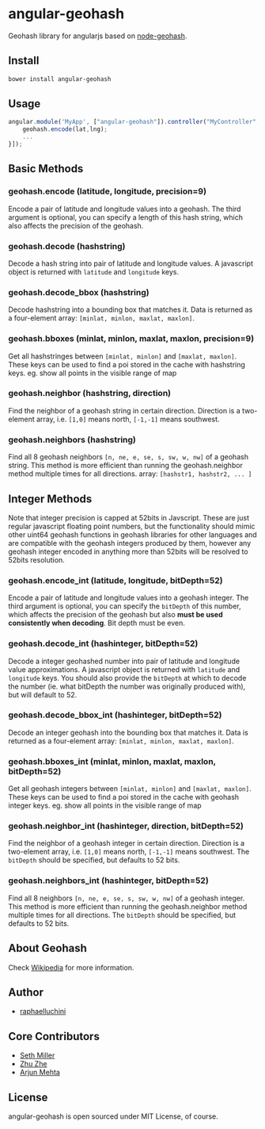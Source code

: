 angular-geohash
============

Geohash library for angularjs based on [node-geohash](https://github.com/sunng87/node-geohash).


## Install

```bash
bower install angular-geohash
```


## Usage

```javascript
angular.module('MyApp', ["angular-geohash"]).controller("MyController", ['geohash', function(geohash){
    geohash.encode(lat,lng);
    ...
}]);
```


## Basic Methods

### geohash.encode (latitude, longitude, precision=9)

Encode a pair of latitude and longitude values into a geohash. The third argument is optional, you can specify a length of this hash string, which also affects the precision of the geohash.


### geohash.decode (hashstring)

Decode a hash string into pair of latitude and longitude values. A javascript object is returned with `latitude` and `longitude` keys.


### geohash.decode_bbox (hashstring)

Decode hashstring into a bounding box that matches it. Data is returned as a four-element array: `[minlat, minlon, maxlat, maxlon]`.


### geohash.bboxes (minlat, minlon, maxlat, maxlon, precision=9)

Get all hashstringes between `[minlat, minlon]` and `[maxlat, maxlon]`. These keys can be used to find a poi stored in the cache with hashstring keys. eg. show all points in the visible range of map


### geohash.neighbor (hashstring, direction)

Find the neighbor of a geohash string in certain direction. Direction is a two-element array, i.e. `[1,0]` means north, `[-1,-1]` means southwest.


### geohash.neighbors (hashstring)

Find all 8 geohash neighbors `[n, ne, e, se, s, sw, w, nw]` of a geohash string. This method is more efficient than running the geohash.neighbor method multiple times for all directions. array: `[hashstr1, hashstr2, ... ]`




## Integer Methods

Note that integer precision is capped at 52bits in Javscript. These are just regular javascript floating point numbers, but the functionality should mimic other uint64 geohash functions in geohash libraries for other languages and are compatible with the geohash integers produced by them, however any geohash integer encoded in anything more than 52bits will be resolved to 52bits resolution.


### geohash.encode_int (latitude, longitude, bitDepth=52)

Encode a pair of latitude and longitude values into a geohash integer. The third argument is optional, you can specify the `bitDepth` of this number, which affects the precision of the geohash but also **must be used consistently when decoding**. Bit depth must be even.


### geohash.decode_int (hashinteger, bitDepth=52)

Decode a integer geohashed number into pair of latitude and longitude value approximations. A javascript object is returned with `latitude` and `longitude` keys. You should also provide the `bitDepth` at which to decode the number (ie. what bitDepth the number was originally produced with), but will default to 52.


### geohash.decode_bbox_int (hashinteger, bitDepth=52)

Decode an integer geohash into the bounding box that matches it. Data is returned as a four-element array: `[minlat, minlon, maxlat, maxlon]`.


### geohash.bboxes_int (minlat, minlon, maxlat, maxlon, bitDepth=52)

Get all geohash integers between `[minlat, minlon]` and `[maxlat, maxlon]`. These keys can be used to find a poi stored in the cache with geohash integer keys. eg. show all points in the visible range of map


### geohash.neighbor_int (hashinteger, direction, bitDepth=52)

Find the neighbor of a geohash integer in certain direction. Direction is a two-element array, i.e. `[1,0]` means north, `[-1,-1]` means southwest. The `bitDepth` should be specified, but defaults to 52 bits.


### geohash.neighbors_int (hashinteger, bitDepth=52)

Find all 8 neighbors `[n, ne, e, se, s, sw, w, nw]` of a geohash integer. This method is more efficient than running the geohash.neighbor method multiple times for all directions. The `bitDepth` should be specified, but defaults to 52 bits.



## About Geohash

Check [Wikipedia](http://en.wikipedia.org/wiki/Geohash "Wiki page for geohash") for more information.

## Author
* [raphaelluchini](https://twitter.com/raphaelluchini)

## Core Contributors

* [Seth Miller](https://github.com/four43)
* [Zhu Zhe](https://github.com/zhuzhe1983)
* [Arjun Mehta](https://github.com/arjunmehta)



## License

angular-geohash is open sourced under MIT License, of course.
